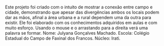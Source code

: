 Este projeto foi criado com o intuito de mostrar a conexão entre campo e cidade, demonstrando que apesar das divergências ambos os locais podem dar as mãos, afinal a área urbana e a rural dependem uma da outra para existir.
Ele foi elaborado com os conhecimentos adquiridos em aulas e com muito esforço.
Usando o mouse e o arrastando para a direita verá uma palavra se formar. 
Nome: Julyana Gonçalves Machado.
Escola: Colégio Estadual do Campo de Faxinal dos Francos.
Núcleo: Irati.

